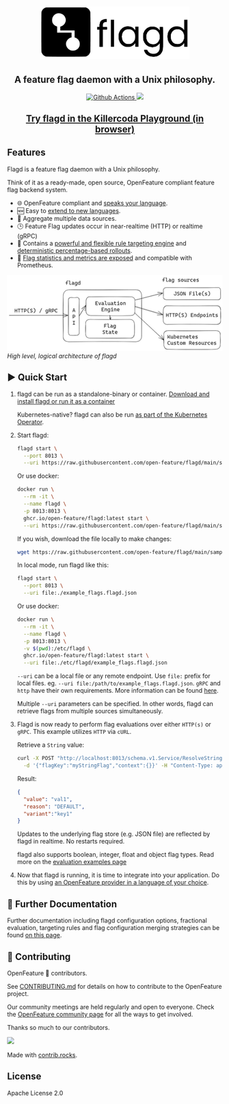 <!-- markdownlint-disable MD033 -->
<h1 align="center">
  <img src="images/flagD.png" width="350px;" >
</h1>

<h2 align="center">A feature flag daemon with a Unix philosophy.</h4>

<p align="center">
  <a href="https://github.com/open-feature/flagd/actions">
    <img src="https://github.com/open-feature/flagd/actions/workflows/build.yaml/badge.svg" alt="Github Actions">
  </a>
  <a href="https://goreportcard.com/report/github.com/open-feature/flagd">
    <img src="https://goreportcard.com/badge/github.com/open-feature/flagd">
  </a>
</a>
</p>

<h2 align="center"><a href="https://killercoda.com/open-feature/scenario/flagd-demo" target="_blank">Try flagd in the Killercoda Playground (in browser)</a></h4>
<!-- markdownlint-enable MD033 -->

## Features

Flagd is a feature flag daemon with a Unix philosophy.

Think of it as a ready-made, open source, OpenFeature compliant feature flag backend system.

- 🌐 OpenFeature compliant and [speaks your language](docs/usage/flagd_providers.md).
- 🆕 Easy to [extend to new languages](docs/other_resources/creating_providers.md).
- 🔄 Aggregate multiple data sources.
- 🕒 Feature Flag updates occur in near-realtime (HTTP) or realtime (gRPC)
- 💪 Contains a [powerful and flexible rule targeting engine](docs/configuration/reusable_targeting_rules.md) and [deterministic percentage-based rollouts](https://github.com/open-feature/flagd/blob/main/docs/configuration/fractional_evaluation.md).
- 🔦 [Flag statistics and metrics are exposed](https://example.com) and compatible with Prometheus.

![logical architecture of flagd](docs/images/flagd-logical-architecture.jpg)
*High level, logical architecture of flagd*

## ▶️ Quick Start

1. flagd can be run as a standalone-binary or container. [Download and install flagd or run it as a container](docs/usage/installation_options.md)

   Kubernetes-native? flagd can also be run [as part of the Kubernetes Operator](https://github.com/open-feature/open-feature-operator).

2. Start flagd:

    ```sh
    flagd start \
      --port 8013 \
      --uri https://raw.githubusercontent.com/open-feature/flagd/main/samples/example_flags.flagd.json
    ```

    Or use docker:

    ```sh
    docker run \
      --rm -it \
      --name flagd \
      -p 8013:8013 \
      ghcr.io/open-feature/flagd:latest start \
      --uri https://raw.githubusercontent.com/open-feature/flagd/main/samples/example_flags.flagd.json
    ```

    If you wish, download the file locally to make changes:

    ```sh
    wget https://raw.githubusercontent.com/open-feature/flagd/main/samples/example_flags.flagd.json
    ```

    In local mode, run flagd like this:

    ```sh
    flagd start \
      --port 8013 \
      --uri file:./example_flags.flagd.json
    ```

    Or use docker:

    ```sh
    docker run \
      --rm -it \
      --name flagd \
      -p 8013:8013 \
      -v $(pwd):/etc/flagd \
      ghcr.io/open-feature/flagd:latest start \
      --uri file:./etc/flagd/example_flags.flagd.json
    ```

    `--uri` can be a local file or any remote endpoint. Use `file:` prefix for local files. eg. `--uri file:/path/to/example_flags.flagd.json`. `gRPC` and `http` have their own requirements. More information can be found [here](docs/configuration/configuration.md#uri-patterns).

    Multiple `--uri` parameters can be specified. In other words, flagd can retrieve flags from multiple sources simultaneously.

3. Flagd is now ready to perform flag evaluations over either `HTTP(s)` or `gRPC`. This example utilizes `HTTP` via `cURL`.

    Retrieve a `String` value:

    ```sh
    curl -X POST "http://localhost:8013/schema.v1.Service/ResolveString" \
      -d '{"flagKey":"myStringFlag","context":{}}' -H "Content-Type: application/json"
    ```

    Result:

    ```json
    {
      "value": "val1",
      "reason": "DEFAULT",
      "variant":"key1"
    }
    ```

    Updates to the underlying flag store (e.g. JSON file) are reflected by flagd in realtime. No restarts required.

    flagd also supports boolean, integer, float and object flag types. Read more on the [evaluation examples page](docs/usage/evaluation_examples.md)

4. Now that flagd is running, it is time to integrate into your application. Do this by using [an OpenFeature provider in a language of your choice](https://github.com/open-feature/flagd/blob/main/docs/usage/flagd_providers.md).

## 📝 Further Documentation

Further documentation including flagd configuration options, fractional evaluation, targeting rules and flag configuration merging strategies can be found [on this page](docs/README.md).

## 🫶 Contributing

OpenFeature 🫶 contributors.

See [CONTRIBUTING.md](CONTRIBUTING.md) for details on how to contribute to the OpenFeature project.

Our community meetings are held regularly and open to everyone.
Check the [OpenFeature community page](https://docs.openfeature.dev/community/) for all the ways to get involved.

Thanks so much to our contributors.

<!-- markdownlint-disable MD033 -->
<a href="https://github.com/open-feature/flagd/graphs/contributors">
  <img src="https://contrib.rocks/image?repo=open-feature/flagd" />
</a>
<!-- markdownlint-enable MD033 -->

Made with [contrib.rocks](https://contrib.rocks).

## License

Apache License 2.0
